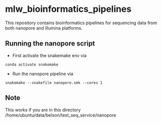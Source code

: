 # mlw_bioinformatics_pipelines
This repository contains bioinformatics pipelines for sequencing data from both nanopore and illumina platforms.

## Running the nanopore script
* First activate the snakemake env via
```
conda activate snakemake
```
* Run the nanopore pipeline via

```
snakemake --snakefile nanopore.smk --cores 1
```

## Note
This works if you are in this directory /home/ubuntu/data/belson/test_seq_service/nanopore


